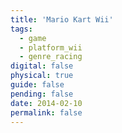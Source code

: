```yaml
---
title: 'Mario Kart Wii'
tags:
  - game
  - platform_wii
  - genre_racing
digital: false
physical: true
guide: false
pending: false
date: 2014-02-10
permalink: false
---
```

